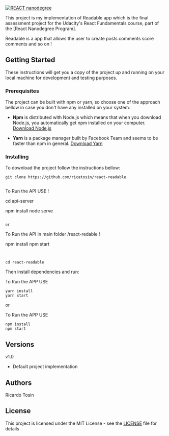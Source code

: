 [![REACT nanodegree](https://img.shields.io/badge/udacity-REACTND-02b3e4.svg?style=flat)](https://www.udacity.com/course/react-nanodegree--nd019)

This project is my implementation of Readable app which is the final assessment project for the
Udacity's React Fundamentals course, part of the [React Nanodegree Program].

Readable is a app that allows the user to create posts comments score comments and so on !

## Getting Started

These instructions will get you a copy of the project up and running on your local machine for development and testing purposes.

### Prerequisites

The project can be built with npm or yarn, so choose one of the approach bellow in case you don't have any installed on your system.

* **Npm** is distributed with Node.js which means that when you download Node.js, you automatically get npm installed on your computer. [Download Node.js](https://nodejs.org/en/download/)

* **Yarn** is a package manager built by Facebook Team and seems to be faster than npm in general.  [Download Yarn](https://yarnpkg.com/en/docs/install)

### Installing

To download the project follow the instructions bellow:

```
git clone https://github.com/ricatosin/react-readable


```
To Run the API USE !

cd api-server

npm install
node serve

```

or

```
To Run the API in main folder /react-redable !


npm install
npm start
```


cd react-readable
```

Then install dependencies and run:

To Run the APP USE 
```
yarn install
yarn start
```

or

To Run the APP USE 
```
npm install
npm start
```


## Versions

v1.0
* Default project implementation

## Authors

Ricardo Tosin 

## License

This project is licensed under the MIT License - see the [LICENSE](LICENSE) file for details
